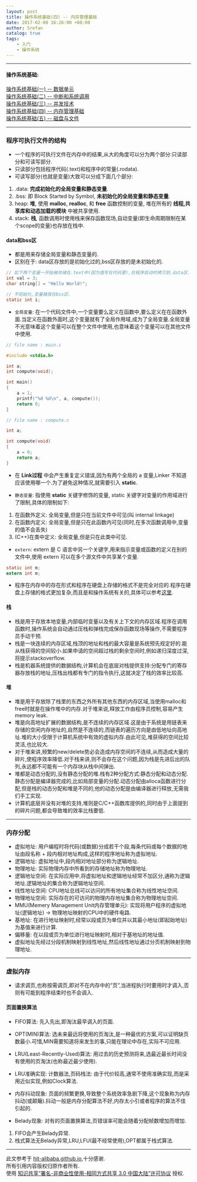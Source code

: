 ```yaml
---
layout: post
title: 操作系统基础(四) -- 内存管理基础
date: 2017-02-08 16:26:00 +08:00
author: Srefan
catalog: true
tags:
    - 入门
    - 操作系统
---
```


***

#### 操作系统基础:

[操作系统基础(一) -- 数据单元][arch]  
[操作系统基础(二) -- 中断和系统调用][interrupt_and_syscall]  
[操作系统基础(三) -- 并发技术][concurrency]  
[操作系统基础(四) -- 内存管理基础][memory_management]  
[操作系统基础(五) -- 磁盘与文件][disk_and_file]  

***

### 程序可执行文件的结构

* 一个程序的可执行文件在内存中的结果,从大的角度可以分为两个部分:只读部分和可读写部分.
* 只读部分包括程序代码(.text)和程序中的常量(.rodata).
* 可读写部分(也就是变量)大致可以分成下面几个部分:
1. .data: **完成初始化的全局变量和静态变量**.
2. .bss: 即 Block Started by Symbol, **未初始化的全局变量和静态变量**.
3. heap: **堆**, 使用 **malloc**, **realloc**, 和 **free** 函数控制的变量, 堆在所有的 **线程,共享库和动态加载的模块** 中被共享使用.
4. stack: **栈**, 函数调用时使用栈来保存函数现场,自动变量(即生命周期限制在某个scope的变量)也存放在栈中.

#### data和bss区

* 都是用来存储全局变量和静态变量的.
* 区别在于: data区存放的是初始化过的,bss区存放的是未初始化的.

```c
// 如下两个变量一开始被存储在.text中(因为值写在代码里),在程序启动时拷贝到.data区.
int val = 3;
char string[] = "Hello World!";
```

```c
// 不初始化,变量被放在bss区.
static int i;
```

* `全局变量`: 在一个代码文件中,一个变量要么定义在函数中,要么定义在在函数外面.当定义在函数外面时,这个变量就有了全局作用域,成为了全局变量.全局变量不光意味着这个变量可以在整个文件中使用,也意味着这个变量可以在其他文件中使用.

```c
// file name : main.c

#include <stdio.h>

int a;
int compute(void);

int main()
{
    a = 1;
    printf("%d %d\n", a, compute());
    return 0;
}
```

```c
// file name : compute.c

int a;

int compute(void)
{
    a = 0;
    return a;
}
```

* 在 **Link过程** 中会产生重复定义错误,因为有两个全局的 a 变量,Linker 不知道应该使用哪一个.为了避免这种情况,就需要引入 **static**.

* `静态变量`: 指使用 **static** 关键字修饰的变量, static 关键字对变量的作用域进行了限制,具体的限制如下:
1. 在函数外定义: 全局变量,但是只在当前文件中可见(叫 internal linkage)
2. 在函数内定义: 全局变量,但是只在此函数内可见(同时,在多次函数调用中,变量的值不会丢失)
3. (C++)在类中定义: 全局变量,但是只在此类中可见.

* `extern`: extern 是 C 语言中另一个关键字,用来指示变量或函数的定义在别的文件中,使用 extern 可以在多个源文件中共享某个变量.

```c
static int m;
extern int m;
```

* 程序在内存中的存在形式和程序在硬盘上存储的格式不是完全对应的.程序在硬盘上存储的格式更加复杂,而且是和操作系统有关的,具体可以参考[这里][Comparison_of_executable_file_formats].

#### 栈

* 栈是用于存放本地变量,内部临时变量以及有关上下文的内存区域.程序在调用函数时,操作系统会自动通过压栈和弹栈完成保存函数现场等操作,不需要程序员手动干预.
* 栈是一块连续的内存区域,栈顶的地址和栈的最大容量是系统预先规定好的.能从栈获得的空间较小.如果申请的空间超过栈的剩余空间时,例如递归深度过深,将提示stackoverflow.
* 栈是机器系统提供的数据结构,计算机会在底层对栈提供支持:分配专门的寄存器存放栈的地址,压栈出栈都有专门的指令执行,这就决定了栈的效率比较高.

#### 堆

* 堆是用于存放除了栈里的东西之外所有其他东西的内存区域,当使用malloc和free时就是在操作堆中的内存.对于堆来说,释放工作由程序员控制,容易产生memory leak.
* 堆是向高地址扩展的数据结构,是不连续的内存区域.这是由于系统是用链表来存储的空闲内存地址的,自然是不连续的,而链表的遍历方向是由低地址向高地址.堆的大小受限于计算机系统中有效的虚拟内存.由此可见,堆获得的空间比较灵活,也比较大.
* 对于堆来讲,频繁的new/delete势必会造成内存空间的不连续,从而造成大量的碎片,使程序效率降低.对于栈来讲,则不会存在这个问题,因为栈是先进后出的队列,永远都不可能有一个内存块从栈中间弹出.
* 堆都是动态分配的,没有静态分配的堆.栈有2种分配方式:静态分配和动态分配.静态分配是编译器完成的,比如局部变量的分配.动态分配由alloca函数进行分配,但是栈的动态分配和堆是不同的,他的动态分配是由编译器进行释放,无需我们手工实现.
* 计算机底层并没有对堆的支持,堆则是C/C++函数库提供的,同时由于上面提到的碎片问题,都会导致堆的效率比栈要低.

***

### 内存分配

* 虚拟地址: 用户编程时将代码(或数据)分成若干个段,每条代码或每个数据的地址由段名称 + 段内相对地址构成,这样的程序地址称为虚拟地址.
* 逻辑地址: 虚拟地址中,段内相对地址部分称为逻辑地址.
* 物理地址: 实际物理内存中所看到的存储地址称为物理地址.
* 逻辑地址空间: 在实际应用中,将虚拟地址和逻辑地址经常不加区分,通称为逻辑地址.逻辑地址的集合称为逻辑地址空间.
* 线性地址空间: CPU地址总线可以访问的所有地址集合称为线性地址空间.
* 物理地址空间: 实际存在的可访问的物理内存地址集合称为物理地址空间.
* MMU(Memery Management Unit内存管理单元): 实现将用户程序的虚拟地址(逻辑地址) → 物理地址映射的CPU中的硬件电路.
* 基地址: 在进行地址映射时,经常以段或页为单位并以其最小地址(即起始地址)为基值来进行计算.
* 偏移量: 在以段或页为单位进行地址映射时,相对于基地址的地址值.
* 虚拟地址先经过分段机制映射到线性地址,然后线性地址通过分页机制映射到物理地址.

***

### 虚拟内存

* 请求调页,也称按需调页,即对不在内存中的“页”,当进程执行时要用时才调入,否则有可能到程序结束时也不会调入.

#### 页面置换算法

* FIFO算法: 先入先出,即淘汰最早调入的页面.
* OPT(MIN)算法: 选未来最远将使用的页淘汰,是一种最优的方案,可以证明缺页数最小.可惜,MIN需要知道将来发生的事,只能在理论中存在,实际不可应用.
* LRU(Least-Recently-Used)算法: 用过去的历史预测将来,选最近最长时间没有使用的页淘汰(也称最近最少使用).
* LRU准确实现: 计数器法,页码栈法: 由于代价较高,通常不使用准确实现,而是采用近似实现,例如Clock算法.

* 内存抖动现象: 页面的频繁更换,导致整个系统效率急剧下降,这个现象称为内存抖动(或颠簸).抖动一般是内存分配算法不好,内存太小引或者程序的算法不佳引起的.
* Belady现象: 对有的页面置换算法,页错误率可能会随着分配帧数增加而增加.
1. FIFO会产生Belady异常.
2. 栈式算法无Belady异常,LRU,LFU(最不经常使用),OPT都属于栈式算法.

***

此文参考于 [hit-alibaba.github.io][hit-alibaba.github.io],十分感谢.  
所有引用内容版权归原作者所有.  
使用 [知识共享“署名-非商业性使用-相同方式共享 3.0 中国大陆”许可协议][Lisence] 授权.

[hit-alibaba.github.io]: https://hit-alibaba.github.io/interview/
[Lisence]: https://creativecommons.org/licenses/by-nc-sa/3.0/cn/

[Comparison_of_executable_file_formats]: https://en.wikipedia.org/wiki/Comparison_of_executable_file_formats

[arch]: /2017/02/basics-about-arch/ 'arch'
[interrupt_and_syscall]: /2017/02/basics-about-interrupt-and-syscall/ 'interrupt_and_syscall'
[concurrency]: /2017/02/basics-about-concurrency/ 'concurrency'
[memory_management]: /2017/02/basics-about-memory-management/ 'memory_management'
[disk_and_file]: /2017/02/basics-about-disk-and-file/ 'disk_and_file'
